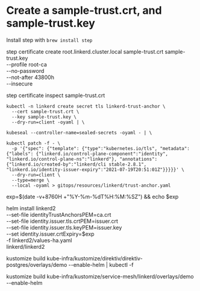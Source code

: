 # Create a sample-trust.crt, and sample-trust.key

Install step with
``` brew install step ```

step certificate create root.linkerd.cluster.local sample-trust.crt sample-trust.key \
  --profile root-ca \
  --no-password \
  --not-after 43800h \
  --insecure

step certificate inspect sample-trust.crt

```
kubectl -n linkerd create secret tls linkerd-trust-anchor \
  --cert sample-trust.crt \
  --key sample-trust.key \
  --dry-run=client -oyaml | \

kubeseal --controller-name=sealed-secrets -oyaml - | \

kubectl patch -f - \
  -p '{"spec": {"template": {"type":"kubernetes.io/tls", "metadata": {"labels": {"linkerd.io/control-plane-component":"identity", "linkerd.io/control-plane-ns":"linkerd"}, "annotations": {"linkerd.io/created-by":"linkerd/cli stable-2.8.1", "linkerd.io/identity-issuer-expiry":"2021-07-19T20:51:01Z"}}}}}' \
  --dry-run=client \
  --type=merge \
  --local -oyaml > gitops/resources/linkerd/trust-anchor.yaml
```

exp=$(date -v+8760H +"%Y-%m-%dT%H:%M:%SZ") && echo $exp

helm install linkerd2 \
  --set-file identityTrustAnchorsPEM=ca.crt \
  --set-file identity.issuer.tls.crtPEM=issuer.crt \
  --set-file identity.issuer.tls.keyPEM=issuer.key \
  --set identity.issuer.crtExpiry=$exp \
  -f linkerd2/values-ha.yaml \
  linkerd/linkerd2

  kustomize build kube-infra/kustomize/direktiv/direktiv-postgres/overlays/demo --enable-helm | kubectl -f

  kustomize build kube-infra/kustomize/service-mesh/linkerd/overlays/demo --enable-helm
